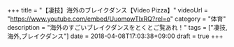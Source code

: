 +++
title =  "【凄技】海外のブレイクダンス【Video Pizza】"
videoUrl = "https://www.youtube.com/embed/UuomowTlxRQ?rel=o"
category = "体育"
description = "海外のすごいブレイクダンスをとくとご覧あれ！"
tags = ["凄技,海外,ブレイクダンス"]
date = 2018-04-08T17:03:38+09:00
draft = true
+++

